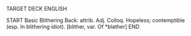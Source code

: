 TARGET DECK
ENGLISH

START
Basic
Blithering
Back: attrib. Adj. Colloq. Hopeless; contemptible (esp. In blithering idiot). [blither, var. Of *blather]
END
